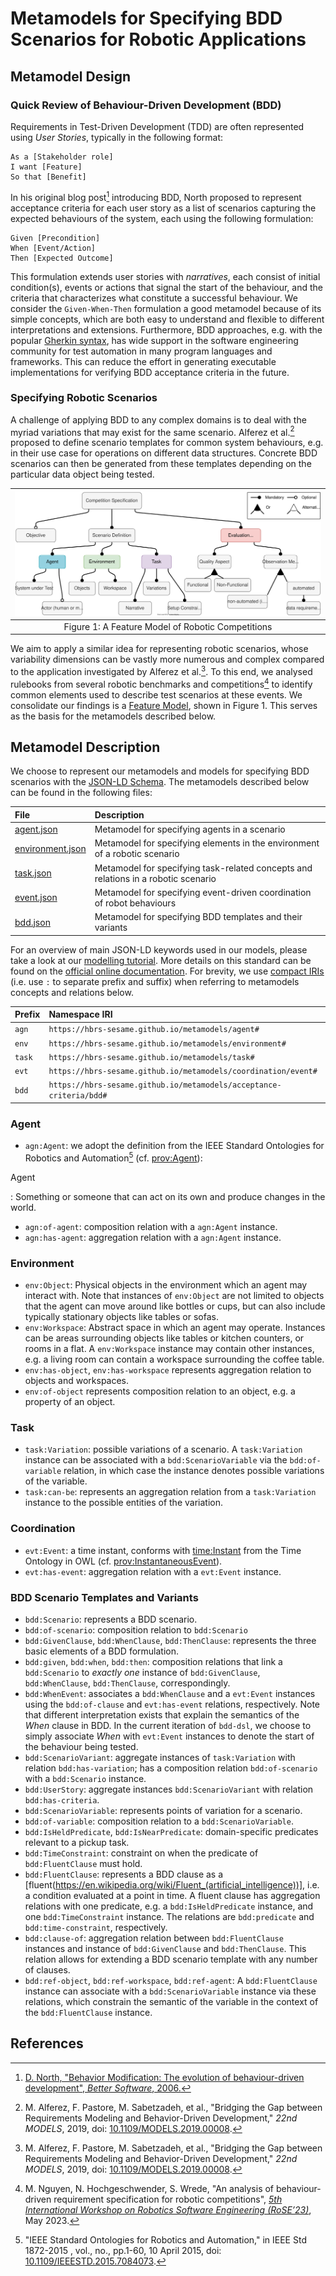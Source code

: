 # Metamodels for Specifying BDD Scenarios for Robotic Applications

## Metamodel Design

### Quick Review of Behaviour-Driven Development (BDD)

Requirements in Test-Driven Development (TDD) are often represented using _User Stories_,
typically in the following format:

```
As a [Stakeholder role]
I want [Feature]
So that [Benefit]
```

In his original blog post[^north2003bdd] introducing BDD, North proposed to represent
acceptance criteria for each user story as a list of scenarios capturing the expected behaviours
of the system, each using the following formulation:

``` Gherkin
Given [Precondition]
When [Event/Action]
Then [Expected Outcome]
```

This formulation extends user stories with _narratives_, each consist of initial condition(s),
events or actions that signal the start of the behaviour, and the criteria that characterizes
what constitute a successful behaviour. We consider the `Given-When-Then` formulation a
good metamodel because of its simple concepts, which are both easy to understand and flexible
to different interpretations and extensions. Furthermore, BDD approaches, e.g. with the popular
[Gherkin syntax](https://cucumber.io/docs/gherkin/reference/), has wide support in the
software engineering community for test automation in many program languages and frameworks.
This can reduce the effort in generating executable implementations for verifying BDD
acceptance criteria in the future.

### Specifying Robotic Scenarios

A challenge of applying BDD to any complex domains is to deal with the myriad variations that may
exist for the same scenario. Alferez et al.[^alferez2019] proposed to define scenario templates for
common system behaviours, e.g. in their use case for operations on different data structures.
Concrete BDD scenarios can then be generated from these templates depending on the particular data
object being tested.

|![Rulebook feature model](assets/img/rulebook_features-current-colored.svg)|
|:-:|
|Figure 1: A Feature Model of Robotic Competitions|

We aim to apply a similar idea for representing robotic scenarios, whose variability dimensions can
be vastly more numerous and complex compared to the application investigated by
Alferez et al.[^alferez2019]. To this end, we analysed rulebooks from several robotic benchmarks
and competitions[^nguyen2023rulebook] to identify common elements used to describe test scenarios
at these events. We consolidate our findings is a
[Feature Model](https://en.wikipedia.org/wiki/Feature_model), shown in Figure 1.
This serves as the basis for the metamodels described below.

## Metamodel Description

We choose to represent our metamodels and models for specifying BDD scenarios with the
[JSON-LD Schema](https://json-ld.org/). The metamodels described below can be found in the
following files:

| File | Description |
|:---|:---|
| [agent.json](https://hbrs-sesame.github.io/metamodels/agent.json) | Metamodel for specifying agents in a scenario |
| [environment.json](https://hbrs-sesame.github.io/metamodels/environment.json) | Metamodel for specifying elements in the environment of a robotic scenario |
| [task.json](https://hbrs-sesame.github.io/metamodels/task.json) | Metamodel for specifying task-related concepts and relations in a robotic scenario |
| [event.json](https://hbrs-sesame.github.io/metamodels/coordination/event.json) | Metamodel for specifying event-driven coordination of robot behaviours |
| [bdd.json](https://hbrs-sesame.github.io/metamodels/acceptance-criteria/bdd.json) | Metamodel for specifying BDD templates and their variants |

For an overview of main JSON-LD keywords used in our models, please take a look at our
[modelling tutorial](https://github.com/comp-rob2b/modelling-tutorial#json-ld). More details on
this standard can be found on the [official online documentation](https://www.w3.org/TR/json-ld/).
For brevity, we use [compact IRIs](https://www.w3.org/TR/json-ld/#compact-iris) (i.e. use `:` to
separate prefix and suffix) when referring to metamodels concepts and relations below.

| Prefix | Namespace IRI |
|:-|:-|
| `agn` | `https://hbrs-sesame.github.io/metamodels/agent#` |
| `env` | `https://hbrs-sesame.github.io/metamodels/environment#` |
| `task` | `https://hbrs-sesame.github.io/metamodels/task#` |
| `evt` | `https://hbrs-sesame.github.io/metamodels/coordination/event#` |
| `bdd` | `https://hbrs-sesame.github.io/metamodels/acceptance-criteria/bdd#` |

### Agent

- `agn:Agent`: we adopt the definition from the IEEE Standard Ontologies for Robotics and
  Automation[^ieeestd1872] (cf. [prov:Agent](https://www.w3.org/TR/prov-o/#Agent)):

Agent

  : Something or someone that can act on its own and produce changes in the world.

- `agn:of-agent`: composition relation with a `agn:Agent` instance.
- `agn:has-agent`: aggregation relation with a `agn:Agent` instance.

### Environment

- `env:Object`: Physical objects in the environment which an agent may interact with. Note that
  instances of `env:Object` are not limited to objects that the agent can move around like
  bottles or cups, but can also include typically stationary objects like tables or sofas.
- `env:Workspace`: Abstract space in which an agent may operate. Instances can be areas surrounding
  objects like tables or kitchen counters, or rooms in a flat. A `env:Workspace` instance may
  contain other instances, e.g. a living room can contain a workspace surrounding the coffee table.
- `env:has-object`, `env:has-workspace` represents aggregation relation to objects and workspaces.
- `env:of-object` represents composition relation to an object, e.g. a property of an object.

### Task

- `task:Variation`: possible variations of a scenario. A `task:Variation` instance can be
  associated with a `bdd:ScenarioVariable` via the `bdd:of-variable` relation, in which case the
  instance denotes possible variations of the variable.
- `task:can-be`: represents an aggregation relation from a `task:Variation` instance to the
  possible entities of the variation.

### Coordination

- `evt:Event`: a time instant, conforms with
  [time:Instant](https://www.w3.org/TR/owl-time/#time:Instant) from the Time Ontology in OWL
  (cf. [prov:InstantaneousEvent](https://www.w3.org/TR/prov-o/#InstantaneousEvent)).
- `evt:has-event`: aggregation relation with a `evt:Event` instance.

### BDD Scenario Templates and Variants

- `bdd:Scenario`: represents a BDD scenario.
- `bdd:of-scenario`: composition relation to `bdd:Scenario`
- `bdd:GivenClause`, `bdd:WhenClause`, `bdd:ThenClause`: represents the three basic elements of a
  BDD formulation.
- `bdd:given`, `bdd:when`, `bdd:then`: composition relations that link a `bdd:Scenario` to
  _exactly one_ instance of `bdd:GivenClause`, `bdd:WhenClause`, `bdd:ThenClause`, correspondingly.
- `bdd:WhenEvent`: associates a `bdd:WhenClause` and a `evt:Event` instances using the
  `bdd:of-clause` and `evt:has-event` relations, respectively. Note that different interpretation
  exists that explain the semantics of the _When_ clause in BDD. In the current iteration of
  `bdd-dsl`, we choose to simply associate _When_ with `evt:Event` instances to denote the start
  of the behaviour being tested.
- `bdd:ScenarioVariant`: aggregate instances of `task:Variation` with relation `bdd:has-variation`;
  has a composition relation `bdd:of-scenario` with a `bdd:Scenario` instance.
- `bdd:UserStory`: aggregate instances `bdd:ScenarioVariant` with relation `bdd:has-criteria`.
- `bdd:ScenarioVariable`: represents points of variation for a scenario.
- `bdd:of-variable`: composition relation to a `bdd:ScenarioVariable`.
- `bdd:IsHeldPredicate`, `bdd:IsNearPredicate`: domain-specific predicates relevant to
  a pickup task.
- `bdd:TimeConstraint`: constraint on when the predicate of `bdd:FluentClause` must hold.
- `bdd:FluentClause`: represents a BDD clause as a
  [fluent(https://en.wikipedia.org/wiki/Fluent_(artificial_intelligence))], i.e. a condition
  evaluated at a point in time. A fluent clause has aggregation relations with one predicate,
  e.g. a `bdd:IsHeldPredicate` instance, and one `bdd:TimeConstraint` instance. The relations
  are `bdd:predicate` and `bdd:time-constraint`, respectively.
- `bdd:clause-of`: aggregation relation between `bdd:FluentClause` instances and instance of
  `bdd:GivenClause` and `bdd:ThenClause`. This relation allows for extending a BDD scenario template
  with any number of clauses.
- `bdd:ref-object`, `bdd:ref-workspace`, `bdd:ref-agent`: A `bdd:FluentClause` instance can
  associate with a `bdd:ScenarioVariable` instance via these relations, which constrain the
  semantic of the variable in the context of the `bdd:FluentClause` instance.

## References

[^north2003bdd]: [D. North, "Behavior Modification: The evolution of behaviour-driven development", _Better Software_, 2006.](https://dannorth.net/introducing-bdd/)

[^nguyen2023rulebook]: M. Nguyen, N. Hochgeschwender, S. Wrede, "An analysis of behaviour-driven requirement specification for robotic competitions", [_5th International Workshop on Robotics Software Engineering (RoSE’23)_](https://rose-workshops.github.io/rose2023/), May 2023.

[^alferez2019]: M. Alferez, F. Pastore, M. Sabetzadeh, et al., "Bridging the Gap between Requirements Modeling and Behavior-Driven Development," _22nd MODELS_, 2019, doi: [10.1109/MODELS.2019.00008](https://doi.org/10.1109/MODELS.2019.00008).

[^ieeestd1872]: "IEEE Standard Ontologies for Robotics and Automation," in IEEE Std 1872-2015 , vol., no., pp.1-60, 10 April 2015, doi: [10.1109/IEEESTD.2015.7084073](https://doi.org/10.1109/IEEESTD.2015.7084073).
